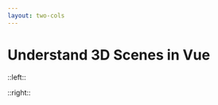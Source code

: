 ```yaml
---
layout: two-cols
---
```


# Understand 3D Scenes in Vue

::left::

::right::

<WindowWrapper max-height>
</WindowWrapper>

<!-- 
- left: code
- right: implementation
-->
